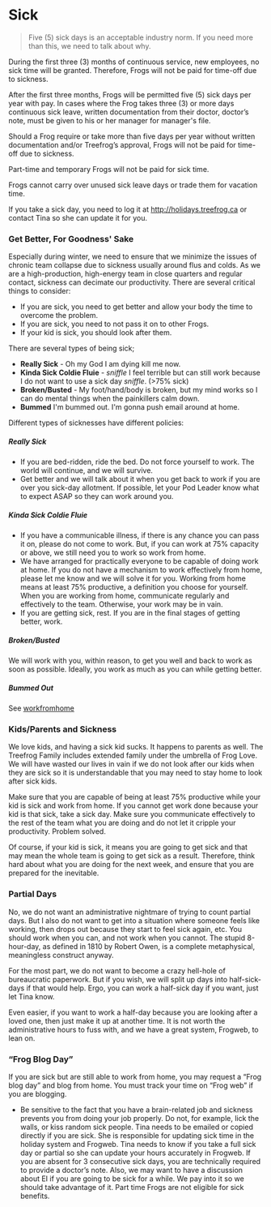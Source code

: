 # Sick

> Five (5) sick days is an acceptable industry norm. If you need more than this, we need to talk about why.

During the first three (3) months of continuous service, new employees, no sick time will be granted. Therefore, Frogs will not be paid for time-off due to sickness.

After the first three months, Frogs will be permitted five (5) sick days per year with pay. In cases where the Frog takes three (3) or more days continuous sick leave, written documentation from their doctor, doctor’s note, must be given to his or her manager for manager's file.

Should a Frog require or take more than five days per year without written documentation and/or Treefrog’s approval, Frogs will not be paid for time-off due to sickness.

Part-time and temporary Frogs will not be paid for sick time.

Frogs cannot carry over unused sick leave days or trade them for vacation time.

If you take a sick day, you need to log it at http://holidays.treefrog.ca or contact Tina so she can update it for you.


### Get Better, For Goodness' Sake

Especially during winter, we need to ensure that we minimize the issues of chronic team collapse due to sickness usually around flus and colds. As we are a high-production, high-energy team in close quarters and regular contact, sickness can decimate our productivity. There are several critical things to consider:

- If you are sick, you need to get better and allow your body the time to overcome the problem.
- If you are sick, you need to not pass it on to other Frogs.
- If your kid is sick, you should look after them.

There are several types of being sick;

- **Really Sick** - Oh my God I am dying kill me now.
- **Kinda Sick Coldie Fluie** - *sniffle* I feel terrible but can still work because I do not want to use a sick day *sniffle*. (>75% sick)
- **Broken/Busted** - My foot/hand/body is broken, but my mind works so I can do mental things when the painkillers calm down.
- **Bummed** I'm bummed out. I'm gonna push email around at home.

Different types of sicknesses have different policies:

##### Really Sick

- If you are bed-ridden, ride the bed. Do not force yourself to work. The world will continue, and we will survive. 
- Get better and we will talk about it when you get back to work if you are over you sick-day allotment. If possible, let your Pod Leader know what to expect ASAP so they can work around you.

##### Kinda Sick Coldie Fluie

- If you have a communicable illness, if there is any chance you can pass it on, please do not come to work. But, if you can work at 75% capacity or above, we still need you to work so work from home. 
- We have arranged for practically everyone to be capable of doing work at home. If you do not have a mechanism to work effectively from home, please let me know and we will solve it for you. Working from home means at least 75% productive, a definition you choose for yourself. When you are working from home, communicate regularly and effectively to the team. Otherwise, your work may be in vain. 
- If you are getting sick, rest. If you are in the final stages of getting better, work.

##### Broken/Busted

We will work with you, within reason, to get you well and back to work as soon as possible. Ideally, you work as much as you can while getting better.

##### Bummed Out

See [workfromhome](manual/workfromhome)

### Kids/Parents and Sickness

We love kids, and having a sick kid sucks. It happens to parents as well. The Treefrog Family includes extended family under the umbrella of Frog Love. We will have wasted our lives in vain if we do not look after our kids when they are sick so it is understandable that you may need to stay home to look after sick kids.

Make sure that you are capable of being at least 75% productive while your kid is sick and work from home. If you cannot get work done because your kid is that sick, take a sick day. Make sure you communicate effectively to the rest of the team what you are doing and do not let it cripple your productivity. Problem solved.

Of course, if your kid is sick, it means you are going to get sick and that may mean the whole team is going to get sick as a result. Therefore, think hard about what you are doing for the next week, and ensure that you are prepared for the inevitable.

### Partial Days

No, we do not want an administrative nightmare of trying to count partial days. But I also do not want to get into a situation where someone feels like working, then drops out because they start to feel sick again, etc.  You should work when you can, and not work when you cannot. The stupid 8-hour-day, as defined in 1810 by Robert Owen, is a complete metaphysical, meaningless construct anyway.

For the most part, we do not want to become a crazy hell-hole of bureaucratic paperwork. But if you wish, we will split up days into half-sick-days if that would help. Ergo, you can work a half-sick day if you want, just let Tina know.

Even easier, if you want to work a half-day because you are looking after a loved one, then just make it up at another time. It is not worth the administrative hours to fuss with, and we have a great system, Frogweb, to lean on.


### “Frog Blog Day”

If you are sick but are still able to work from home, you may request a “Frog blog day” and blog from home. You must track your time on “Frog web” if you are blogging.

* Be sensitive to the fact that you have a brain-related job and sickness prevents you from doing your job properly. Do not, for example, lick the walls, or kiss random sick people. Tina needs to be emailed or copied directly if you are sick. She is responsible for updating sick time in the holiday system and Frogweb. Tina needs to know if you take a full sick day or partial so she can update your hours accurately in Frogweb. If you are absent for 3 consecutive sick days, you are technically required to provide a doctor’s note. Also, we may want to have a discussion about EI if you are going to be sick for a while. We pay into it so we should take advantage of it. Part time Frogs are not eligible for sick benefits.


